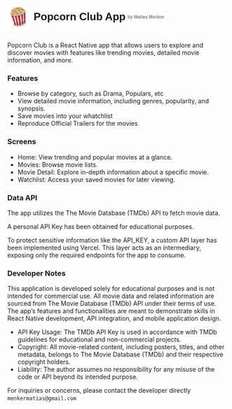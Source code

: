 

<div style="display: flex; align-items: center; justify-content: flex-start; font-family: Arial, sans-serif; font-size: 24px; font-weight: bold;">

  <img src="./assets/logo.webp" alt="Popcorn Club Logo" width="50" height="50" style="margin-right: 10px;">
  Popcorn Club App <span style="color: grey; margin-left: 5px; font-size: 10px;">by Matias Menker</span>
</div> 

<br>

Popcorn Club is a React Native app that allows users to explore and discover movies with features like trending movies, detailed movie information, and more.

### Features

- Browse by category, such as Drama, Populars, etc
- View detailed movie information, including genres, popularity, and synopsis.
- Save movies into your whatchlist
- Reproduce Official Trailers for the movies

### Screens

- Home: View trending and popular movies at a glance.
- Movies: Browse movie lists.
- Movie Detail: Explore in-depth information about a specific movie.
- Watchlist: Access your saved movies for later viewing.

### Data API

The app utilizes the The Movie Database (TMDb) API to fetch movie data.

A personal API Key has been obtained for educational purposes.

To protect sensitive information like the API_KEY, a custom API layer has been implemented using Vercel. This layer acts as an intermediary, exposing only the required endpoints for the app to consume.

### Developer Notes

This application is developed solely for educational purposes and is not intended for commercial use. All movie data and related information are sourced from The Movie Database (TMDb) API under their terms of use. The app’s features and functionalities are meant to demonstrate skills in React Native development, API integration, and mobile application design.

- API Key Usage: The TMDb API Key is used in accordance with TMDb guidelines for educational and non-commercial projects.
- Copyright: All movie-related content, including posters, titles, and other metadata, belongs to The Movie Database (TMDb) and their respective copyright holders.
- Liability: The author assumes no responsibility for any misuse of the code or API beyond its intended purpose.

For inquiries or concerns, please contact the developer directly `menkermatias@gmail.com`